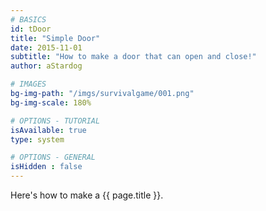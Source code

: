 ```yaml
---
# BASICS
id: tDoor
title: "Simple Door"
date: 2015-11-01
subtitle: "How to make a door that can open and close!"
author: aStardog

# IMAGES
bg-img-path: "/imgs/survivalgame/001.png"
bg-img-scale: 180%

# OPTIONS - TUTORIAL
isAvailable: true
type: system

# OPTIONS - GENERAL
isHidden : false
---
```


Here's how to make a {{ page.title }}.